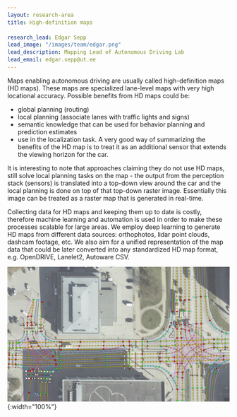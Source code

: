```yaml
---
layout: research-area
title: High-definition maps

research_lead: Edgar Sepp 
lead_image: "/images/team/edgar.png"
lead_description: Mapping Lead of Autonomous Driving Lab 
lead_email: edgar.sepp@ut.ee
---
```


Maps enabling autonomous driving are usually called high-definition maps (HD maps). These maps are specialized
lane-level maps with very high locational accuracy. Possible benefits from HD maps could be:

* global planning (routing)
* local planning (associate lanes with traffic lights and signs)
* semantic knowledge that can be used for behavior planning and prediction estimates
* use in the localization task. A very good way of summarizing the benefits of the HD map is to treat it as an
  additional sensor that extends the viewing horizon for the car.

It is interesting to note that approaches claiming they do not use HD maps, still solve local planning tasks on the map - 
the output from the perception stack (sensors) is translated into a top-down view around the car and the local planning
is done on top of that top-down raster image. Essentially this image can be treated as a raster map that is generated in
real-time.

Collecting data for HD maps and keeping them up to date is costly, therefore machine learning and automation is used in
order to make these processes scalable for large areas. We employ deep learning to generate HD maps from different data
sources: orthophotos, lidar point clouds, dashcam footage, etc. We also aim for a unified representation of the map data
that could be later converted into any standardized HD map format, e.g. OpenDRIVE, Lanelet2, Autoware CSV.

![High-definition map](/images/research/hd_map.png){:width="100%"}

